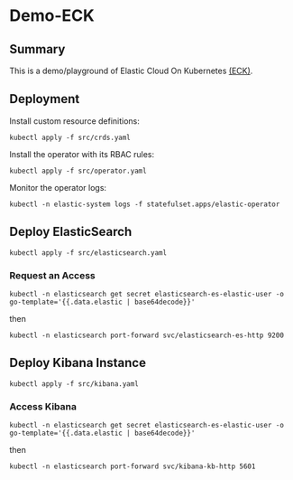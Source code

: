 # Demo-ECK


## Summary

This is a demo/playground of Elastic Cloud On Kubernetes [(ECK)](https://www.elastic.co/guide/en/cloud-on-k8s/current/k8s-deploy-eck.html).


## Deployment

Install custom resource definitions:
```
kubectl apply -f src/crds.yaml
```
Install the operator with its RBAC rules:
```
kubectl apply -f src/operator.yaml
```

Monitor the operator logs:
```
kubectl -n elastic-system logs -f statefulset.apps/elastic-operator
```


## Deploy ElasticSearch

```
kubectl apply -f src/elasticsearch.yaml
```

### Request an Access

```
kubectl -n elasticsearch get secret elasticsearch-es-elastic-user -o go-template='{{.data.elastic | base64decode}}'
```
then
```
kubectl -n elasticsearch port-forward svc/elasticsearch-es-http 9200
```


## Deploy Kibana Instance

```
kubectl apply -f src/kibana.yaml
```

### Access Kibana

```
kubectl -n elasticsearch get secret elasticsearch-es-elastic-user -o go-template='{{.data.elastic | base64decode}}'
```
then
```
kubectl -n elasticsearch port-forward svc/kibana-kb-http 5601
```


